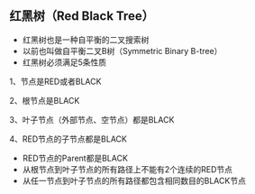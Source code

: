 ## 红黑树（Red Black Tree）

* 红黑树也是一种自平衡的二叉搜索树
* 以前也叫做自平衡二叉B树（Symmetric Binary B-tree）
* 红黑树必须满足5条性质

1、节点是RED或者BLACK

2、根节点是BLACK

3、叶子节点（外部节点、空节点）都是BLACK

4、RED节点的子节点都是BLACK

* RED节点的Parent都是BLACK
* 从根节点到叶子节点的所有路径上不能有2个连续的RED节点
* 从任一节点到叶子节点的所有路径都包含相同数目的BLACK节点

